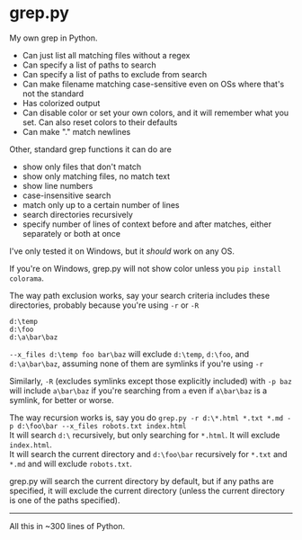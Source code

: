 # grep.py
My own grep in Python.

- Can just list all matching files without a regex
- Can specify a list of paths to search
- Can specify a list of paths to exclude from search
- Can make filename matching case-sensitive even on OSs where that's not the standard
- Has colorized output
- Can disable color or set your own colors, and it will remember what you set. Can also reset colors to their defaults
- Can make "." match newlines

Other, standard grep functions it can do are
- show only files that don't match
- show only matching files, no match text
- show line numbers
- case-insensitive search
- match only up to a certain number of lines
- search directories recursively
- specify number of lines of context before and after matches, either separately or both at once

I've only tested it on Windows, but it *should* work on any OS.

If you're on Windows, grep.py will not show color unless you `pip install colorama`.

The way path exclusion works, say your search criteria includes these directories, probably because you're using `-r` or `-R`
```
d:\temp  
d:\foo   
d:\a\bar\baz
```

`--x_files d:\temp foo bar\baz` will exclude `d:\temp`, `d:\foo`, and `d:\a\bar\baz`, assuming none of them are symlinks if you're using `-r`

Similarly, `-R` (excludes symlinks except those explicitly included) with `-p baz` will include `a\bar\baz` if you're searching from `a` even if `a\bar\baz` is a symlink, for better or worse.

The way recursion works is, say you do `grep.py -r d:\*.html *.txt *.md -p d:\foo\bar --x_files robots.txt index.html`  
It will search `d:\` recursively, but only searching for `*.html`. It will exclude `index.html`.   
It will search the current directory and `d:\foo\bar` recursively for `*.txt` and `*.md` and will exclude `robots.txt`. 

grep.py will search the current directory by default, but if any paths are specified, it will exclude the current directory (unless the current directory is one of the paths specified).

-----

All this in ~300 lines of Python.
